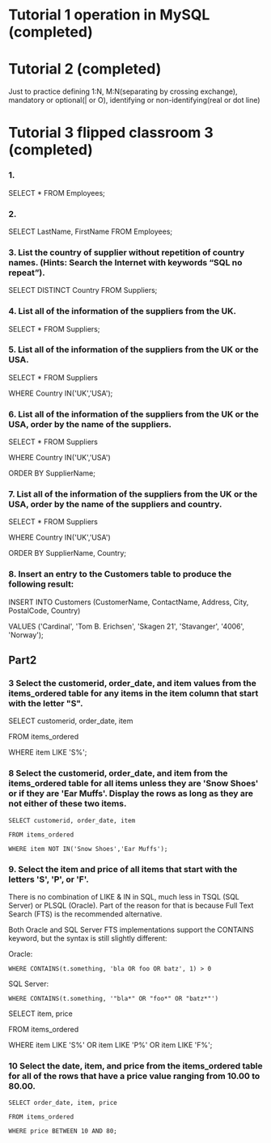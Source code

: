 # Tutorial 1 operation in MySQL (completed)

# Tutorial 2 (completed)

Just to practice defining 1:N, M:N(separating by crossing exchange), mandatory or optional(| or O), identifying or non-identifying(real or dot line)

# Tutorial 3 flipped classroom 3 (completed)

### 1. 

SELECT * FROM Employees;

### 2.

SELECT LastName, FirstName FROM Employees;

### 3. List the country of supplier without repetition of country names. (Hints: Search the Internet with keywords “SQL no repeat”).

SELECT DISTINCT Country FROM Suppliers;

### 4. List all of the information of the suppliers from the UK.

SELECT * FROM Suppliers;

### 5. List all of the information of the suppliers from the UK or the USA.

SELECT * FROM Suppliers

WHERE Country IN('UK','USA');

### 6. List all of the information of the suppliers from the UK or the USA, order by the name of the suppliers.

SELECT * FROM Suppliers

WHERE Country IN('UK','USA')

ORDER BY SupplierName;

### 7. List all of the information of the suppliers from the UK or the USA, order by the name of the suppliers and country.

SELECT * FROM Suppliers

WHERE Country IN('UK','USA')

ORDER BY SupplierName, Country;

### 8. Insert an entry to the Customers table to produce the following result:

INSERT INTO Customers (CustomerName, ContactName, Address, City, PostalCode, Country)

VALUES ('Cardinal', 'Tom B. Erichsen', 'Skagen 21', 'Stavanger', '4006', 'Norway');

## Part2

### 3 Select the customerid, order_date, and item values from the items_ordered table for any items in the item column that start with the letter "S".

SELECT customerid, order_date, item

FROM items_ordered

WHERE item LIKE 'S%';

### 8 Select the customerid, order_date, and item from the items_ordered table for all items unless they are 'Snow Shoes' or if they are 'Ear Muffs'. Display the rows as long as they are not either of these two items.

~~~
SELECT customerid, order_date, item

FROM items_ordered

WHERE item NOT IN('Snow Shoes','Ear Muffs');
~~~
### 9. Select the item and price of all items that start with the letters 'S', 'P', or 'F'.
There is no combination of LIKE & IN in SQL, much less in TSQL (SQL Server) or PLSQL (Oracle). Part of the reason for that is because Full Text Search (FTS) is the recommended alternative.

Both Oracle and SQL Server FTS implementations support the CONTAINS keyword, but the syntax is still slightly different:

Oracle:
~~~
WHERE CONTAINS(t.something, 'bla OR foo OR batz', 1) > 0
~~~
SQL Server:
~~~
WHERE CONTAINS(t.something, '"bla*" OR "foo*" OR "batz*"')
~~~
SELECT item, price

FROM items_ordered

WHERE item LIKE 'S%'
OR item LIKE 'P%'
OR item LIKE 'F%';

### 10 Select the date, item, and price from the items_ordered table for all of the rows that have a price value ranging from 10.00 to 80.00.
~~~
SELECT order_date, item, price

FROM items_ordered
 
WHERE price BETWEEN 10 AND 80;
~~~

